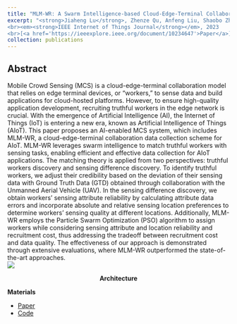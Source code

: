 ```yaml
---
title: "MLM-WR: A Swarm Intelligence-based Cloud-Edge-Terminal Collaboration Data Collection Scheme in The Era of AIoT"
excerpt: "<strong>Jiaheng Lu</strong>, Zhenze Qu, Anfeng Liu, Shaobo Zhang, Neal N. Xiong. 
<br><em><strong>IEEE Internet of Things Journal</strong></em>, 2023
<br>[<a href='https://ieeexplore.ieee.org/document/10234647'>Paper</a>], [<a href='https://github.com/JhengLu/MLM-WR'>Code</a>]"
collection: publications
---
```


[//]: # (**Jiaheng Lu**, Zhenze Qu, Anfeng Liu, Shaobo Zhang, Neal N. Xiong.)

[//]: # (<br>*IEEE Internet of Things Journal*, 2023)

[//]: # (<br>[[Paper]&#40;https://ieeexplore.ieee.org/document/10234647&#41;], [[Code]&#40;https://github.com/JhengLu/MLM-WR&#41;])


<h2>Abstract</h2>
Mobile Crowd Sensing (MCS) is a cloud-edge-terminal collaboration model that relies on edge terminal devices, or “workers,” to sense data and build applications for cloud-hosted platforms. However, to ensure high-quality application development, recruiting truthful workers in the edge network is crucial. With the emergence of Artificial Intelligence (AI), the Internet of Things (IoT) is entering a new era, known as Artificial Intelligence of Things (AIoT). This paper proposes an AI-enabled MCS system, which includes MLM-WR, a cloud-edge-terminal collaboration data collection scheme for AIoT. MLM-WR leverages swarm intelligence to match truthful workers with sensing tasks, enabling efficient and effective data collection for AIoT applications. The matching theory is applied from two perspectives: truthful workers discovery and sensing difference discovery. To identify truthful workers, we adjust their credibility based on the deviation of their sensing data with Ground Truth Data (GTD) obtained through collaboration with the Unmanned Aerial Vehicle (UAV). In the sensing difference discovery, we obtain workers’ sensing attribute reliability by calculating attribute data errors and incorporate absolute and relative sensing location preferences to determine workers’ sensing quality at different locations. Additionally, MLM-WR employs the Particle Swarm Optimization (PSO) algorithm to assign workers while considering sensing attribute and location reliability and recruitment cost, thus addressing the tradeoff between recruitment cost and data quality. The effectiveness of our approach is demonstrated through extensive evaluations, where MLM-WR outperformed the state-of-the-art approaches.

<br>
<img src='/images/MCS.png'>
<p><center><b>Architecture</b></center></p>

**Materials**
<ul>
<li><a href="https://ieeexplore.ieee.org/document/10234647">Paper</a></li>
<li><a href="https://github.com/JhengLu/MLM-WR">Code</a></li>
</ul>

